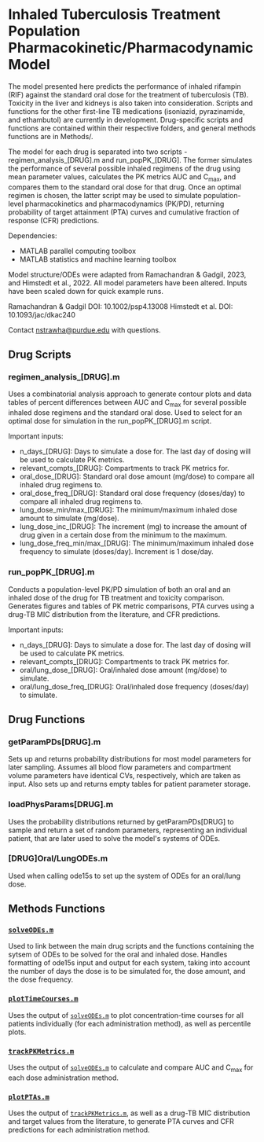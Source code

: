 # Inhaled Tuberculosis Treatment Population Pharmacokinetic/Pharmacodynamic Model

The model presented here predicts the performance of inhaled rifampin (RIF) against the standard oral dose for the treatment of tuberculosis (TB). Toxicity in the liver and kidneys is also taken into consideration. Scripts and functions for the other first-line TB medications (isoniazid, pyrazinamide, and ethambutol) are currently in development. Drug-specific scripts and functions are contained within their respective folders, and general methods functions are in Methods/.

The model for each drug is separated into two scripts - regimen_analysis_[DRUG].m and run_popPK_[DRUG]. The former simulates the performance of several possible inhaled regimens of the drug using mean parameter values, calculates the PK metrics AUC and C<sub>max</sub>, and compares them to the standard oral dose for that drug. Once an optimal regimen is chosen, the latter script may be used to simulate population-level pharmacokinetics and pharmacodynamics (PK/PD), returning probability of target attainment (PTA) curves and cumulative fraction of response (CFR) predictions.

Dependencies:
- MATLAB parallel computing toolbox
- MATLAB statistics and machine learning toolbox

Model structure/ODEs were adapted from Ramachandran & Gadgil, 2023, and Himstedt et al., 2022. All model parameters have been altered. Inputs have been scaled down for quick example runs.

Ramachandran & Gadgil DOI: 10.1002/psp4.13008
Himstedt et al. DOI: 10.1093/jac/dkac240

Contact nstrawha@purdue.edu with questions.

## Drug Scripts

### regimen_analysis_[DRUG].m

Uses a combinatorial analysis approach to generate contour plots and data tables of percent differences between AUC and C<sub>max</sub> for several possible inhaled dose regimens and the standard oral dose. Used to select for an optimal dose for simulation in the run_popPK_[DRUG].m script.

Important inputs:
- n_days_[DRUG]: Days to simulate a dose for. The last day of dosing will be used to calculate PK metrics.
- relevant_compts_[DRUG]: Compartments to track PK metrics for.
- oral_dose_[DRUG]: Standard oral dose amount (mg/dose) to compare all inhaled drug regimens to.
- oral_dose_freq_[DRUG]: Standard oral dose frequency (doses/day) to compare all inhaled drug regimens to.
- lung_dose_min/max_[DRUG]: The minimum/maximum inhaled dose amount to simulate (mg/dose).
- lung_dose_inc_[DRUG]: The increment (mg) to increase the amount of drug given in a certain dose from the minimum to the maximum.
- lung_dose_freq_min/max_[DRUG]: The minimum/maximum inhaled dose frequency to simulate (doses/day). Increment is 1 dose/day.

### run_popPK_[DRUG].m

Conducts a population-level PK/PD simulation of both an oral and an inhaled dose of the drug for TB treatment and toxicity comparison. Generates figures and tables of PK metric comparisons, PTA curves using a drug-TB MIC distribution from the literature, and CFR predictions.

Important inputs:
- n_days_[DRUG]: Days to simulate a dose for. The last day of dosing will be used to calculate PK metrics.
- relevant_compts_[DRUG]: Compartments to track PK metrics for.
- oral/lung_dose_[DRUG]: Oral/inhaled dose amount (mg/dose) to simulate.
- oral/lung_dose_freq_[DRUG]: Oral/inhaled dose frequency (doses/day) to simulate.

## Drug Functions

### getParamPDs[DRUG].m

Sets up and returns probability distributions for most model parameters for later sampling. Assumes all blood flow parameters and compartment volume parameters have identical CVs, respectively, which are taken as input. Also sets up and returns empty tables for patient parameter storage.

### loadPhysParams[DRUG].m

Uses the probability distributions returned by getParamPDs[DRUG] to sample and return a set of random parameters, representing an individual patient, that are later used to solve the model's systems of ODEs.

### [DRUG]Oral/LungODEs.m

Used when calling ode15s to set up the system of ODEs for an oral/lung dose. 

## Methods Functions

### [`solveODEs.m`](methods/solveODEs.m)

Used to link between the main drug scripts and the functions containing the sytsem of ODEs to be solved for the oral and inhaled dose. Handles formatting of ode15s input and output for each system, taking into account the number of days the dose is to be simulated for, the dose amount, and the dose frequency.

### [`plotTimeCourses.m`](methods/plotTimeCourses.m)

Uses the output of [`solveODEs.m`](methods/solveODEs.m) to plot concentration-time courses for all patients individually (for each administration method), as well as percentile plots. 

### [`trackPKMetrics.m`](methods/trackPKMetrics.m)

Uses the output of [`solveODEs.m`](methods/solveODEs.m) to calculate and compare AUC and C<sub>max</sub> for each dose administration method.

### [`plotPTAs.m`](methods/plotPTAs.m)

Uses the output of [`trackPKMetrics.m`](methods/trackPKMetrics.m), as well as a drug-TB MIC distribution and target values from the literature, to generate PTA curves and CFR predictions for each administration method.